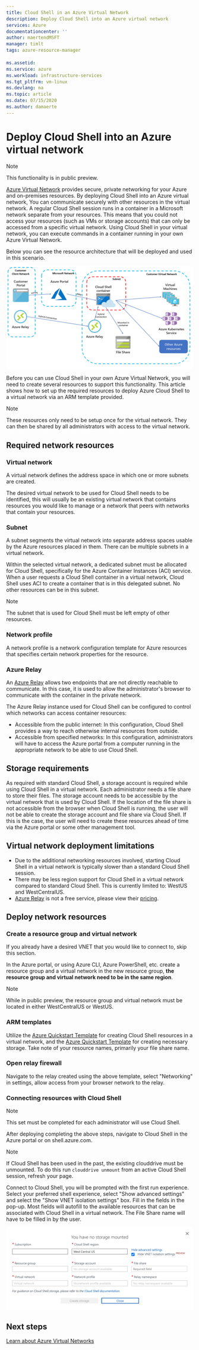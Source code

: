 ```yaml
---
title: Cloud Shell in an Azure Virtual Network
description: Deploy Cloud Shell into an Azure virtual network
services: Azure
documentationcenter: ''
author: maertendMSFT
manager: timlt
tags: azure-resource-manager

ms.assetid:
ms.service: azure
ms.workload: infrastructure-services
ms.tgt_pltfrm: vm-linux
ms.devlang: na
ms.topic: article
ms.date: 07/15/2020
ms.author: damaerte
---
```


# Deploy Cloud Shell into an Azure virtual network
> [!NOTE]
> This functionality is in public preview.

[Azure Virtual Network](../virtual-network/virtual-networks-overview.md) provides secure, private networking for your Azure and on-premises resources. By deploying Cloud Shell into an Azure virtual network, You can communicate securely with other resources in the virtual network. A regular Cloud Shell session runs in a container in a Microsoft network separate from your resources. This means that you could not access your resources (such as VMs or storage accounts) that can only be accessed from a specific virtual network.  Using Cloud Shell in your virtual network, you can execute commands in a container running in your own Azure Virtual Network.

Below you can see the resource architecture that will be deployed and used in this scenario.

![Illustrates the Cloud Shell isolated VNET architecture.](media/private-vnet/data-diagram.png)

Before you can use Cloud Shell in your own Azure Virtual Network, you will need to create several resources to support this functionality. This article shows how to set up the required resources to deploy Azure Cloud Shell to a virtual network via an ARM template provided.

> [!NOTE]
> These resources only need to be setup once for the virtual network. They can then be shared by all administrators with access to the virtual network.

## Required network resources

### Virtual network
A virtual network defines the address space in which one or more subnets are created.

The desired virtual network to be used for Cloud Shell needs to be identified, this will usually be an existing virtual network that contains resources you would like to manage or a network that peers with networks that contain your resources.

### Subnet
A subnet segments the virtual network into separate address spaces usable by the Azure resources placed in them.  There can be multiple subnets in a virtual network.

Within the selected virtual network, a dedicated subnet must be allocated for Cloud Shell, specifically for the Azure Container Instances (ACI) service.  When a user requests a Cloud Shell container in a virtual network, Cloud Shell uses ACI to create a container that is in this delegated subnet.  No other resources can be in this subnet.

> [!NOTE] 
> The subnet that is used for Cloud Shell must be left empty of other resources.

### Network profile
A network profile is a network configuration template for Azure resources that specifies certain network properties for the resource.

### Azure Relay
An [Azure Relay](https://docs.microsoft.com/azure/azure-relay/relay-what-is-it) allows two endpoints that are not directly reachable to communicate. In this case, it is used to allow the administrator's browser to communicate with the container in the private network.

The Azure Relay instance used for Cloud Shell can be configured to control which networks can access container resources: 
- Accessible from the public internet: In this configuration, Cloud Shell provides a way to reach otherwise internal resources from outside. 
- Accessible from specified networks: In this configuration, administrators will have to access the Azure portal from a computer running in the appropriate network to be able to use Cloud Shell.

## Storage requirements
As required with standard Cloud Shell, a storage account is required while using Cloud Shell in a virtual network. Each administrator needs a file share to store their files.  The storage account needs to be accessible by the virtual network that is used by Cloud Shell. If the location of the file share is not accessible from the browser when Cloud Shell is running, the user will not be able to create the storage account and file share via Cloud Shell.  If this is the case, the user will need to create these resources ahead of time via the Azure portal or some other management tool. 

## Virtual network deployment limitations
* Due to the additional networking resources involved, starting Cloud Shell in a virtual network is typically slower than a standard Cloud Shell session.
* There may be less region support for Cloud Shell in a virtual network compared to standard Cloud Shell. This is currently limited to: WestUS and WestCentralUS.
* [Azure Relay](https://docs.microsoft.com/azure/azure-relay/relay-what-is-it) is not a free service, please view their [pricing](https://azure.microsoft.com/pricing/details/service-bus/).


## Deploy network resources
 
### Create a resource group and virtual network
If you already have a desired VNET that you would like to connect to, skip this section.

In the Azure portal, or using Azure CLI, Azure PowerShell, etc. create a resource group and a virtual network in the new resource group, **the resource group and virtual network need to be in the same region**.

> [!NOTE]
> While in public preview, the resource group and virtual network must be located in either WestCentralUS or WestUS.

### ARM templates
Utilize the [Azure Quickstart Template](https://aka.ms/cloudshell/docs/vnet/template) for creating Cloud Shell resources in a virtual network, and the [Azure Quickstart Template](https://aka.ms/cloudshell/docs/vnet/template/storage) for creating necessary storage. Take note of your resource names, primarily your file share name.

### Open relay firewall
Navigate to the relay created using the above template, select "Networking" in settings, allow access from your browser network to the relay.

### Connecting resources with Cloud Shell
> [!NOTE]
> This set must be completed for each administrator will use Cloud Shell.

After deploying completing the above steps, navigate to Cloud Shell in the Azure portal or on shell.azure.com.

> [!NOTE]
> If Cloud Shell has been used in the past, the existing clouddrive must be unmounted. To do this run `clouddrive unmount` from an active Cloud Shell session, refresh your page.

Connect to Cloud Shell, you will be prompted with the first run experience. Select your preferred shell experience, select "Show advanced settings" and select the "Show VNET isolation settings" box. Fill in the fields in the pop-up.  Most fields will autofill to the available resources that can be associated with Cloud Shell in a virtual network.  The File Share name will have to be filled in by the user.


![Illustrates the Cloud Shell isolated VNET first experience settings.](media/private-vnet/vnet-settings.png)


## Next steps
[Learn about Azure Virtual Networks](https://docs.microsoft.com/azure/virtual-network/virtual-networks-overview)
